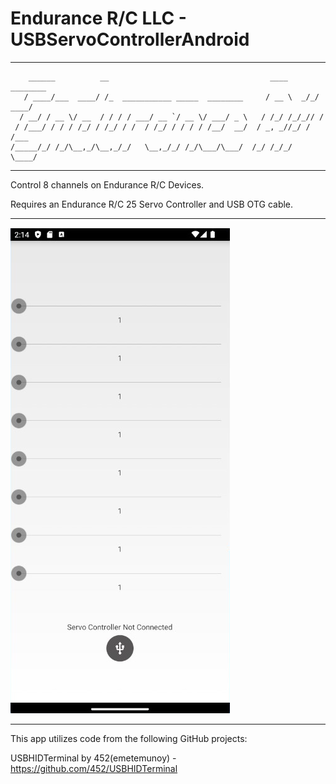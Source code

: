 # Endurance R/C LLC - USBServoControllerAndroid
-----------------------------------------------------------------------------------------
        ______          __                                    ____     ________
       / ____/___  ____/ /_  ___________ _____  ________     / __ \  _/_/ ____/
      / __/ / __ \/ __  / / / / ___/ __ `/ __ \/ ___/ _ \   / /_/ /_/_// /     
     / /___/ / / / /_/ / /_/ / /  / /_/ / / / / /__/  __/  / _, _//_/ / /___   
    /_____/_/ /_/\__,_/\__,_/_/   \__,_/_/ /_/\___/\___/  /_/ /_/_/   \____/   

-----------------------------------------------------------------------------------------

Control 8 channels on Endurance R/C Devices.

Requires an Endurance R/C 25 Servo Controller and USB OTG cable.

-----------------------------------------------------------------------------------------

![alt text](https://github.com/endurancerc/USBServoControllerAndroid/blob/master/USBServoControllerAndroid_screencap.jpg?raw=true)

-----------------------------------------------------------------------------------------

This app utilizes code from the following GitHub projects: 

USBHIDTerminal by 452(emetemunoy) - https://github.com/452/USBHIDTerminal
